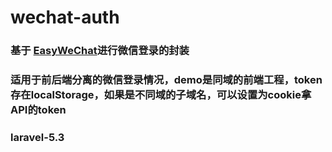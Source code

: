 # wechat-auth
### 基于 <a href="https://github.com/overtrue/wechat">EasyWeChat</a>进行微信登录的封装
### 适用于前后端分离的微信登录情况，demo是同域的前端工程，token存在localStorage，如果是不同域的子域名，可以设置为cookie拿API的token
### laravel-5.3

#### 

